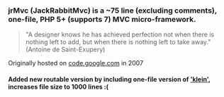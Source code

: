 ### jrMvc (JackRabbitMvc) is a ~75 line (excluding comments), one-file, PHP 5+ (supports 7) MVC micro-framework.

>"A designer knows he has achieved perfection not when there is nothing left
to add, but when there is nothing left to take away."
(Antoine de Saint-Exupery)

Originally hosted on [code.google.com](https://code.google.com/archive/p/barebonesmvc-php/) in 2007

#### Added new routable version by including one-file version of ['klein'](https://github.com/klein/klein.php/releases/tag/v1.2.0), increases file size to 1000 lines :(
